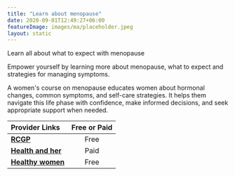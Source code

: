 ```yaml
---
title: "Learn about menopause"
date: 2020-09-01T12:49:27+06:00
featureImage: images/ma/placeholder.jpeg
layout: static
---
```


Learn all about what to expect with menopause

Empower yourself by learning more about menopause, what to expect and strategies for managing symptoms.

A women's course on menopause educates women about hormonal changes, common symptoms, and self-care strategies. It helps them navigate this life phase with confidence, make informed decisions, and seek appropriate support when needed.

| Provider Links      | Free or Paid  |  
| :-----------          | :--------------:      |  
| [**RCGP**](https://elearning.rcgp.org.uk/course/view.php?id=237) | Free | 
| [**Health and her**](https://www.healthandher.com) | Paid | 
| [**Healthy women**](https://www.healthywomen.org/content/article/what-every-woman-should-know-about-menopause) | Free  | 
  

<br/><br/>






